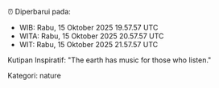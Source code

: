 ⏰ Diperbarui pada:
- WIB: Rabu, 15 Oktober 2025 19.57.57 UTC
- WITA: Rabu, 15 Oktober 2025 20.57.57 UTC
- WIT: Rabu, 15 Oktober 2025 21.57.57 UTC

Kutipan Inspiratif:
"The earth has music for those who listen."


Kategori: nature

